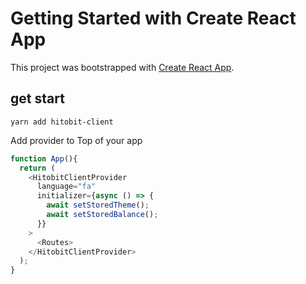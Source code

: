 # Getting Started with Create React App

This project was bootstrapped with [Create React App](https://github.com/facebook/create-react-app).

## get start

`yarn add hitobit-client`

Add provider to Top of your app

```js
function App(){
  return (
    <HitobitClientProvider
      language="fa"
      initializer={async () => {
        await setStoredTheme();
        await setStoredBalance();
      }}
    >
      <Routes>
    </HitobitClientProvider>
  );
}
```
